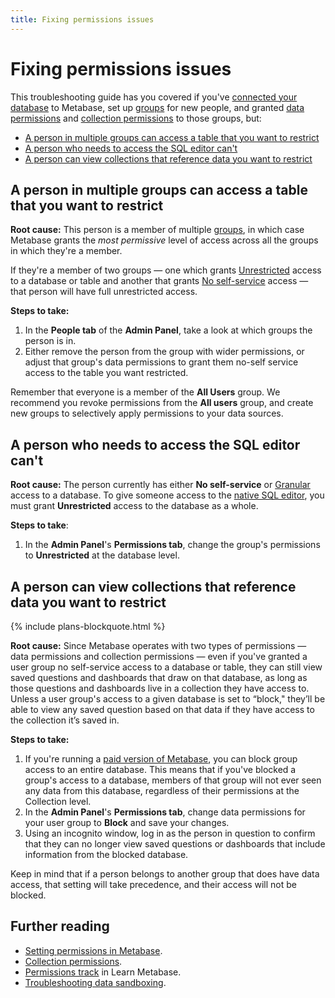 ```yaml
---
title: Fixing permissions issues
---
```


# Fixing permissions issues

This troubleshooting guide has you covered if you've [connected your database][connecting-database] to Metabase, set up [groups][groups] for new people, and granted [data permissions][data-permissions] and [collection permissions][setting-collection-permissions] to those groups, but:

- [A person in multiple groups can access a table that you want to restrict](#a-person-in-multiple-groups-can-access-a-table-that-you-want-to-restrict)
- [A person who needs to access the SQL editor can't](#a-person-who-needs-to-access-the-sql-editor-cant)
- [A person can view collections that reference data you want to restrict](#a-person-can-view-collections-that-reference-data-you-want-to-restrict)

## A person in multiple groups can access a table that you want to restrict

**Root cause:** This person is a member of multiple [groups][groups], in which case Metabase grants the _most permissive_ level of access across all the groups in which they're a member.

If they're a member of two groups — one which grants [Unrestricted][unrestricted] access to a database or table and another that grants [No self-service][no-self-service] access — that person will have full unrestricted access.

**Steps to take:**

1. In the **People tab** of the **Admin Panel**, take a look at which groups the person is in.
2. Either remove the person from the group with wider permissions, or adjust that group's data permissions to grant them no-self service access to the table you want restricted.

Remember that everyone is a member of the **All Users** group. We recommend you revoke permissions from the **All users** group, and create new groups to selectively apply permissions to your data sources.

## A person who needs to access the SQL editor can't

**Root cause:** The person currently has either **No self-service** or [Granular][granular] access to a database. To give someone access to the [native SQL editor][native-query-editing], you must grant **Unrestricted** access to the database as a whole.

**Steps to take**:

1. In the **Admin Panel**'s **Permissions tab**, change the group's permissions to **Unrestricted** at the database level.

## A person can view collections that reference data you want to restrict

{% include plans-blockquote.html %}

**Root cause:** Since Metabase operates with two types of permissions — data permissions and collection permissions — even if you've granted a user group no self-service access to a database or table, they can still view saved questions and dashboards that draw on that database, as long as those questions and dashboards live in a collection they have access to. Unless a user group's access to a given database is set to “block," they’ll be able to view any saved question based on that data if they have access to the collection it’s saved in.

**Steps to take:**

1. If you're running a [paid version of Metabase](https://www.metabase.com/pricing), you can block group access to an entire database. This means that if you've blocked a group's access to a database, members of that group will not ever seen any data from this database, regardless of their permissions at the Collection level.
2. In the **Admin Panel**'s **Permissions tab**, change data permissions for your user group to **Block** and save your changes.
3. Using an incognito window, log in as the person in question to confirm that they can no longer view saved questions or dashboards that include information from the blocked database.

Keep in mind that if a person belongs to another group that does have data access, that setting will take precedence, and their access will not be blocked.

## Further reading

- [Setting permissions in Metabase][admin-permissions].
- [Collection permissions][collection-permissions].
- [Permissions track][learn-permissions] in Learn Metabase.
- [Troubleshooting data sandboxing][sandboxing].

[admin-permissions]: ../administration-guide/05-setting-permissions.html
[collection-permissions]: ../administration-guide/06-collections.html
[connecting-database]: ../administration-guide/01-managing-databases.html
[data-browser]: /learn/getting-started/data-browser.html
[data-model]: ../administration-guide/03-metadata-editing.html
[data-permissions]: ../administration-guide/data-permissions.html
[granular]: ../administration-guide/data-permissions.html#granular-access
[groups]: ../administration-guide/04-managing-users.html#groups
[learn-permissions]: /learn/permissions/index.html
[native-query-editing]: ../administration-guide/data-permissions.html#native-querying
[no-self-service]: ../administration-guide/data-permissions.html#no-self-service-access
[sandboxing]: ./sandboxing.html
[setting-collection-permissions]: ../administration-guide/06-collections.html#setting-permissions-for-collections
[unrestricted]: ../administration-guide/data-permissions.html#unrestricted-access